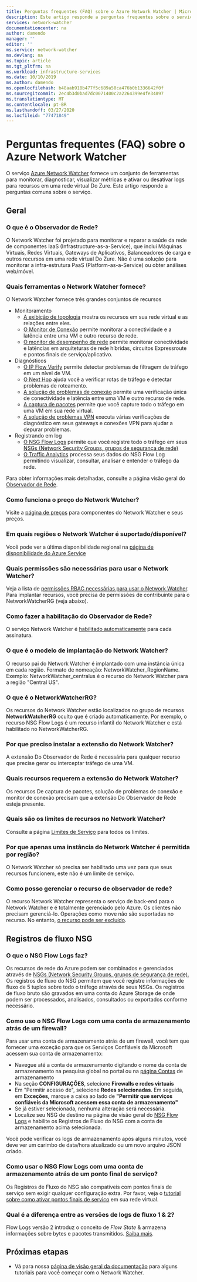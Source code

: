 ```yaml
---
title: Perguntas frequentes (FAQ) sobre o Azure Network Watcher | Microsoft Docs
description: Este artigo responde a perguntas frequentes sobre o serviço Azure Network Watcher.
services: network-watcher
documentationcenter: na
author: damendo
manager: ''
editor: ''
ms.service: network-watcher
ms.devlang: na
ms.topic: article
ms.tgt_pltfrm: na
ms.workload: infrastructure-services
ms.date: 10/10/2019
ms.author: damendo
ms.openlocfilehash: b48aab918b477f5c689a50ca476b0b1336642f0f
ms.sourcegitcommit: 2ec4b3d0bad7dc0071400c2a2264399e4fe34897
ms.translationtype: MT
ms.contentlocale: pt-BR
ms.lasthandoff: 03/27/2020
ms.locfileid: "77471849"
---
```

# <a name="frequently-asked-questions-faq-about-azure-network-watcher"></a>Perguntas frequentes (FAQ) sobre o Azure Network Watcher
O serviço [Azure Network Watcher](https://docs.microsoft.com/azure/network-watcher/network-watcher-monitoring-overview) fornece um conjunto de ferramentas para monitorar, diagnosticar, visualizar métricas e ativar ou desativar logs para recursos em uma rede virtual Do Zure. Este artigo responde a perguntas comuns sobre o serviço.

## <a name="general"></a>Geral

### <a name="what-is-network-watcher"></a>O que é o Observador de Rede?
O Network Watcher foi projetado para monitorar e reparar a saúde da rede de componentes IaaS (Infrastructure-as-a-Service), que inclui Máquinas Virtuais, Redes Virtuais, Gateways de Aplicativos, Balanceadores de carga e outros recursos em uma rede virtual Do Zure. Não é uma solução para monitorar a infra-estrutura PaaS (Platform-as-a-Service) ou obter análises web/móvel.

### <a name="what-tools-does-network-watcher-provide"></a>Quais ferramentas o Network Watcher fornece?
O Network Watcher fornece três grandes conjuntos de recursos
* Monitoramento
  * [A exibição de topologia](https://docs.microsoft.com/azure/network-watcher/view-network-topology) mostra os recursos em sua rede virtual e as relações entre eles.
  * [O Monitor de Conexão](https://docs.microsoft.com/azure/network-watcher/connection-monitor) permite monitorar a conectividade e a latência entre uma VM e outro recurso de rede.
  * [O monitor de desempenho de rede](https://docs.microsoft.com/azure/azure-monitor/insights/network-performance-monitor) permite monitorar conectividade e latências em arquiteturas de rede híbridas, circuitos Expressroute e pontos finais de serviço/aplicativo.  
* Diagnósticos
  * [O IP Flow Verify](https://docs.microsoft.com/azure/network-watcher/network-watcher-ip-flow-verify-overview) permite detectar problemas de filtragem de tráfego em um nível de VM.
  * [O Next Hop](https://docs.microsoft.com/azure/network-watcher/network-watcher-next-hop-overview) ajuda você a verificar rotas de tráfego e detectar problemas de roteamento.
  * [A solução de problemas de conexão](https://docs.microsoft.com/azure/network-watcher/network-watcher-connectivity-portal) permite uma verificação única de conectividade e latência entre uma VM e outro recurso de rede.
  * [A captura de pacotes](https://docs.microsoft.com/azure/network-watcher/network-watcher-packet-capture-overview) permite que você capture todo o tráfego em uma VM em sua rede virtual.
  * [A solução de problemas VPN](https://docs.microsoft.com/azure/network-watcher/network-watcher-troubleshoot-overview) executa várias verificações de diagnóstico em seus gateways e conexões VPN para ajudar a depurar problemas.
* Registrando em log
  * [O NSG Flow Logs](https://docs.microsoft.com/azure/network-watcher/network-watcher-nsg-flow-logging-overview) permite que você registre todo o tráfego em seus [NSGs (Network Security Groups, grupos de segurança de rede)](https://docs.microsoft.com/azure/virtual-network/security-overview)
  * [O Traffic Analytics](https://docs.microsoft.com/azure/network-watcher/traffic-analytics) processa seus dados do NSG Flow Log permitindo visualizar, consultar, analisar e entender o tráfego da rede.


Para obter informações mais detalhadas, consulte a página visão geral do [Observador de Rede](https://docs.microsoft.com/azure/network-watcher/network-watcher-monitoring-overview).


### <a name="how-does-network-watcher-pricing-work"></a>Como funciona o preço do Network Watcher?
Visite a [página de preços](https://azure.microsoft.com/pricing/details/network-watcher/) para componentes do Network Watcher e seus preços.

### <a name="which-regions-is-network-watcher-supportedavailable-in"></a>Em quais regiões o Network Watcher é suportado/disponível?
Você pode ver a última disponibilidade regional na [página de disponibilidade do Azure Service](https://azure.microsoft.com/global-infrastructure/services/?products=network-watcher)

### <a name="which-permissions-are-needed-to-use-network-watcher"></a>Quais permissões são necessárias para usar o Network Watcher?
Veja a lista de [permissões RBAC necessárias para usar o Network Watcher](https://docs.microsoft.com/azure/network-watcher/required-rbac-permissions). Para implantar recursos, você precisa de permissões de contribuinte para o NetworkWatcherRG (veja abaixo).

### <a name="how-do-i-enable-network-watcher"></a>Como fazer a habilitação do Observador de Rede?
O serviço Network Watcher é [habilitado automaticamente](https://azure.microsoft.com/updates/azure-network-watcher-will-be-enabled-by-default-for-subscriptions-containing-virtual-networks/) para cada assinatura.

### <a name="what-is-the-network-watcher-deployment-model"></a>O que é o modelo de implantação do Network Watcher?
O recurso pai do Network Watcher é implantado com uma instância única em cada região. Formato de nomeação: NetworkWatcher_RegionName. Exemplo: NetworkWatcher_centralus é o recurso do Network Watcher para a região "Central US".

### <a name="what-is-the-networkwatcherrg"></a>O que é o NetworkWatcherRG?
Os recursos do Network Watcher estão localizados no grupo de recursos **NetworkWatcherRG** oculto que é criado automaticamente. Por exemplo, o recurso NSG Flow Logs é um recurso infantil do Network Watcher e está habilitado no NetworkWatcherRG.

### <a name="why-do-i-need-to-install-the-network-watcher-extension"></a>Por que preciso instalar a extensão do Network Watcher? 
A extensão Do Observador de Rede é necessária para qualquer recurso que precise gerar ou interceptar tráfego de uma VM. 

### <a name="which-features-require-the-network-watcher-extension"></a>Quais recursos requerem a extensão do Network Watcher?
Os recursos De captura de pacotes, solução de problemas de conexão e monitor de conexão precisam que a extensão Do Observador de Rede esteja presente.

### <a name="what-are-resource-limits-on-network-watcher"></a>Quais são os limites de recursos no Network Watcher?
Consulte a página [Limites de Serviço](https://docs.microsoft.com/azure/azure-resource-manager/management/azure-subscription-service-limits#network-watcher-limits) para todos os limites.  

### <a name="why-is-only-one-instance-of-network-watcher-allowed-per-region"></a>Por que apenas uma instância do Network Watcher é permitida por região? 
O Network Watcher só precisa ser habilitado uma vez para que seus recursos funcionem, este não é um limite de serviço.

### <a name="how-can-i-manage-the-network-watcher-resource"></a>Como posso gerenciar o recurso de observador de rede? 
O recurso Network Watcher representa o serviço de back-end para o Network Watcher e é totalmente gerenciado pelo Azure. Os clientes não precisam gerenciá-lo. Operações como move não são suportadas no recurso. No entanto, [o recurso pode ser excluído](https://docs.microsoft.com/azure/network-watcher/network-watcher-create#delete-a-network-watcher-in-the-portal). 

## <a name="nsg-flow-logs"></a>Registros de fluxo NSG

### <a name="what-does-nsg-flow-logs-do"></a>O que o NSG Flow Logs faz?
Os recursos de rede do Azure podem ser combinados e gerenciados através de [NSGs (Network Security Groups, grupos de segurança de rede).](https://docs.microsoft.com/azure/virtual-network/security-overview) Os registros de fluxo do NSG permitem que você registre informações de fluxo de 5 tuplos sobre todo o tráfego através de seus NSGs. Os registros de fluxo bruto são gravados em uma conta do Azure Storage de onde podem ser processados, analisados, consultados ou exportados conforme necessário.

### <a name="how-do-i-use-nsg-flow-logs-with-a-storage-account-behind-a-firewall"></a>Como uso o NSG Flow Logs com uma conta de armazenamento atrás de um firewall?

Para usar uma conta de armazenamento atrás de um firewall, você tem que fornecer uma exceção para que os Serviços Confiáveis da Microsoft acessem sua conta de armazenamento:

* Navegue até a conta de armazenamento digitando o nome da conta de armazenamento na pesquisa global no portal ou na [página Contas](https://ms.portal.azure.com/#blade/HubsExtension/BrowseResource/resourceType/Microsoft.Storage%2FStorageAccounts) de armazenamento
* Na seção **CONFIGURAÇÕES**, selecione **Firewalls e redes virtuais**
* Em "Permitir acesso de", selecione **Redes selecionadas**. Em seguida, em **Exceções,** marque a caixa ao lado de **"Permitir que serviços confiáveis da Microsoft acessem essa conta de armazenamento"** 
* Se já estiver selecionada, nenhuma alteração será necessária.  
* Localize seu NSG de destino na página de visão geral do [NSG Flow Logs](https://ms.portal.azure.com/#blade/Microsoft_Azure_Network/NetworkWatcherMenuBlade/flowLogs) e habilite os Registros de Fluxo do NSG com a conta de armazenamento acima selecionada.

Você pode verificar os logs de armazenamento após alguns minutos, você deve ver um carimbo de data/hora atualizado ou um novo arquivo JSON criado.

### <a name="how-do-i-use-nsg-flow-logs-with-a-storage-account-behind-a-service-endpoint"></a>Como usar o NSG Flow Logs com uma conta de armazenamento atrás de um ponto final de serviço?

Os Registros de Fluxo do NSG são compatíveis com pontos finais de serviço sem exigir qualquer configuração extra. Por favor, veja o [tutorial sobre como ativar pontos finais de serviço](https://docs.microsoft.com/azure/virtual-network/tutorial-restrict-network-access-to-resources#enable-a-service-endpoint) em sua rede virtual.


### <a name="what-is-the-difference-between-flow-logs-versions-1--2"></a>Qual é a diferença entre as versões de logs de fluxo 1 & 2?
Flow Logs versão 2 introduz o conceito de *Flow State* & armazena informações sobre bytes e pacotes transmitidos. [Saiba mais](https://docs.microsoft.com/azure/network-watcher/network-watcher-nsg-flow-logging-overview#log-file).

## <a name="next-steps"></a>Próximas etapas
 - Vá para nossa [página de visão geral da documentação](https://docs.microsoft.com/azure/network-watcher/) para alguns tutoriais para você começar com o Network Watcher.
